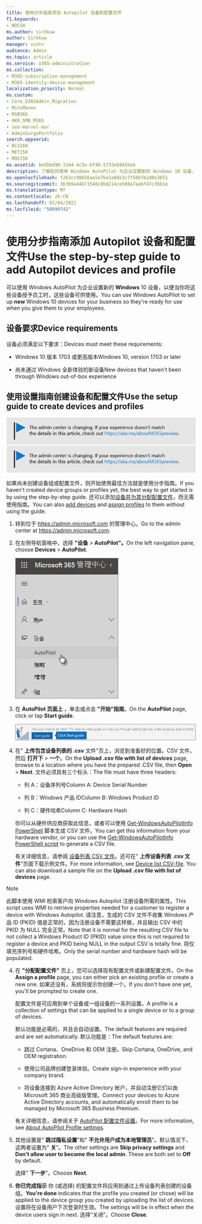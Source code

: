 ```yaml
---
title: 使用分步指南添加 Autopilot 设备和配置文件
f1.keywords:
- NOCSH
ms.author: sirkkuw
author: Sirkkuw
manager: scotv
audience: Admin
ms.topic: article
ms.service: o365-administration
ms.collection:
- M365-subscription-management
- M365-identity-device-management
localization_priority: Normal
ms.custom:
- Core_O365Admin_Migration
- MiniMaven
- MSB365
- OKR_SMB_M365
- seo-marvel-mar
- AdminSurgePortfolio
search.appverid:
- BCS160
- MET150
- MOE150
ms.assetid: be5b6d90-3344-4c5e-bf40-5733eb845beb
description: 了解如何使用 Windows AutoPilot 为企业设置新的 Windows 10 设备，以便它们可供员工使用。
ms.openlocfilehash: f263cc90656ae5e7be1a89e3c7f56bfb2d0e3651
ms.sourcegitcommit: 3b369a44b71540c8b8214ce588a7aa6f47c3bb1e
ms.translationtype: MT
ms.contentlocale: zh-CN
ms.lasthandoff: 02/04/2021
ms.locfileid: "50099742"
---
```

# <a name="use-the-step-by-step-guide-to-add-autopilot-devices-and-profile"></a><span data-ttu-id="c15f2-103">使用分步指南添加 Autopilot 设备和配置文件</span><span class="sxs-lookup"><span data-stu-id="c15f2-103">Use the step-by-step guide to add Autopilot devices and profile</span></span>

<span data-ttu-id="c15f2-104">可以使用 Windows AutoPilot 为企业设置新的 **Windows** 10 设备，以便当你将这些设备授予员工时，这些设备可供使用。</span><span class="sxs-lookup"><span data-stu-id="c15f2-104">You can use Windows AutoPilot to set up **new** Windows 10 devices for your business so they're ready for use when you give them to your employees.</span></span>
  
## <a name="device-requirements"></a><span data-ttu-id="c15f2-105">设备要求</span><span class="sxs-lookup"><span data-stu-id="c15f2-105">Device requirements</span></span>

<span data-ttu-id="c15f2-106">设备必须满足以下要求：</span><span class="sxs-lookup"><span data-stu-id="c15f2-106">Devices must meet these requirements:</span></span>
  
- <span data-ttu-id="c15f2-107">Windows 10 版本 1703 或更高版本</span><span class="sxs-lookup"><span data-stu-id="c15f2-107">Windows 10, version 1703 or later</span></span>
    
- <span data-ttu-id="c15f2-108">尚未通过 Windows 全新体验的新设备</span><span class="sxs-lookup"><span data-stu-id="c15f2-108">New devices that haven't been through Windows out-of-box experience</span></span>
    
## <a name="use-the-setup-guide-to-create-devices-and-profiles"></a><span data-ttu-id="c15f2-109">使用设置指南创建设备和配置文件</span><span class="sxs-lookup"><span data-stu-id="c15f2-109">Use the setup guide to create devices and profiles</span></span>

<span data-ttu-id="c15f2-110">[![显示管理中心正在更改且你可在 aka.ms/aboutM365preview 找到更多详细信息的标签。](../media/m365admincenterchanging.png)](https://docs.microsoft.com/office365/admin/microsoft-365-admin-center-preview)</span><span class="sxs-lookup"><span data-stu-id="c15f2-110">[![Label to let you know the admin center is changing and you can find more details at aka.ms/aboutM365preview.](../media/m365admincenterchanging.png)](https://docs.microsoft.com/office365/admin/microsoft-365-admin-center-preview)</span></span>

<span data-ttu-id="c15f2-111">如果尚未创建设备组或配置文件，则开始使用最佳方法就是使用分步指南。</span><span class="sxs-lookup"><span data-stu-id="c15f2-111">If you haven't created device groups or profiles yet, the best way to get started is by using the step-by-step guide.</span></span> <span data-ttu-id="c15f2-112">还可以添加[设备并](create-and-edit-autopilot-devices.md)[为其分配配置文件](create-and-edit-autopilot-profiles.md)，而无需使用指南。</span><span class="sxs-lookup"><span data-stu-id="c15f2-112">You can also [add devices](create-and-edit-autopilot-devices.md) and [assign profiles](create-and-edit-autopilot-profiles.md) to them without using the guide.</span></span> 
  
1. <span data-ttu-id="c15f2-113">转到位于 <a href="https://go.microsoft.com/fwlink/p/?linkid=837890" target="_blank">https://admin.microsoft.com</a> 的管理中心。</span><span class="sxs-lookup"><span data-stu-id="c15f2-113">Go to the admin center at <a href="https://go.microsoft.com/fwlink/p/?linkid=837890" target="_blank">https://admin.microsoft.com</a>.</span></span>

2. <span data-ttu-id="c15f2-114">在左侧导航窗格中，选择 **"设备** \> **AutoPilot"。**</span><span class="sxs-lookup"><span data-stu-id="c15f2-114">On the left navigation pane, choose **Devices** \> **AutoPilot**.</span></span>

    ![在管理中心，选择设备，然后选择 AutoPilot。](../media/AutoPilot.png)
  
2. <span data-ttu-id="c15f2-116">在 **AutoPilot 页面上** ，单击或点击 **"开始"指南**。</span><span class="sxs-lookup"><span data-stu-id="c15f2-116">On the **AutoPilot** page, click or tap **Start guide**.</span></span>
    
    ![Click Start guide for step-by-step instructions for Autopilot.](../media/31662655-d1e6-437d-87ea-c0dec5da56f7.png)
  
3. <span data-ttu-id="c15f2-118">在" **上传包含设备列表的 .csv** 文件"页上，浏览到准备好的位置。CSV 文件，然后 **打开下** \> **一个**。</span><span class="sxs-lookup"><span data-stu-id="c15f2-118">On the **Upload .csv file with list of devices** page, browse to a location where you have the prepared .CSV file, then **Open** \> **Next**.</span></span> <span data-ttu-id="c15f2-119">文件必须具有三个标头：</span><span class="sxs-lookup"><span data-stu-id="c15f2-119">The file must have three headers:</span></span>
    
    - <span data-ttu-id="c15f2-120">列 A：设备序列号</span><span class="sxs-lookup"><span data-stu-id="c15f2-120">Column A: Device Serial Number</span></span>
    
    - <span data-ttu-id="c15f2-121">列 B：Windows 产品 ID</span><span class="sxs-lookup"><span data-stu-id="c15f2-121">Column B: Windows Product ID</span></span>
    
    - <span data-ttu-id="c15f2-122">列 C：硬件哈希</span><span class="sxs-lookup"><span data-stu-id="c15f2-122">Column C: Hardware Hash</span></span>
    
    <span data-ttu-id="c15f2-123">你可以从硬件供应商获取此信息，或者可以使用 [Get-WindowsAutoPilotInfo PowerShell](https://www.powershellgallery.com/packages/Get-WindowsAutoPilotInfo) 脚本生成 CSV 文件。</span><span class="sxs-lookup"><span data-stu-id="c15f2-123">You can get this information from your hardware vendor, or you can use the [Get-WindowsAutoPilotInfo PowerShell script](https://www.powershellgallery.com/packages/Get-WindowsAutoPilotInfo) to generate a CSV file.</span></span> 
    
    <span data-ttu-id="c15f2-p103">有关详细信息，请参阅 [设备列表 CSV 文件](https://docs.microsoft.com/microsoft-365/admin/misc/device-list)。还可在" **上传设备列表 .csv 文件**"页面下载示例文件。</span><span class="sxs-lookup"><span data-stu-id="c15f2-p103">For more information, see [Device list CSV-file](https://docs.microsoft.com/microsoft-365/admin/misc/device-list). You can also download a sample file on the **Upload .csv file with list of devices** page.</span></span> 
    
> [!NOTE]
> <span data-ttu-id="c15f2-126">此脚本使用 WMI 检索客户向 Windows Autopilot 注册设备所需的属性。</span><span class="sxs-lookup"><span data-stu-id="c15f2-126">This script uses WMI to retrieve properties needed for a customer to register a device with Windows Autopilot.</span></span> <span data-ttu-id="c15f2-127">请注意，生成的 CSV 文件不收集 Windows 产品 ID (PKID) 值是正常的，因为注册设备不需要这样做，并且输出 CSV 中的 PKID 为 NULL 完全正常。</span><span class="sxs-lookup"><span data-stu-id="c15f2-127">Note that it is normal for the resulting CSV file to not collect a Windows Product ID (PKID) value since this is not required to register a device and PKID being NULL in the output CSV is totally fine.</span></span> <span data-ttu-id="c15f2-128">将仅填充序列号和硬件哈希。</span><span class="sxs-lookup"><span data-stu-id="c15f2-128">Only the serial number and hardware hash will be populated.</span></span>
    
4. <span data-ttu-id="c15f2-129">在 **"分配配置文件"** 页上，您可以选择现有配置文件或新建配置文件。</span><span class="sxs-lookup"><span data-stu-id="c15f2-129">On the **Assign a profile** page, you can either pick an existing profile or create a new one.</span></span> <span data-ttu-id="c15f2-130">如果还没有，系统将提示你创建一个。</span><span class="sxs-lookup"><span data-stu-id="c15f2-130">If you don't have one yet, you'll be prompted to create one.</span></span> 
    
    <span data-ttu-id="c15f2-131">配置文件是可应用到单个设备或一组设备的一系列设置。</span><span class="sxs-lookup"><span data-stu-id="c15f2-131">A profile is a collection of settings that can be applied to a single device or to a group of devices.</span></span>
    
    <span data-ttu-id="c15f2-132">默认功能是必需的，并且会自动设置。</span><span class="sxs-lookup"><span data-stu-id="c15f2-132">The default features are required and are set automatically.</span></span> <span data-ttu-id="c15f2-133">默认功能是：</span><span class="sxs-lookup"><span data-stu-id="c15f2-133">The default features are:</span></span>
    
    - <span data-ttu-id="c15f2-134">跳过 Cortana、OneDrive 和 OEM 注册。</span><span class="sxs-lookup"><span data-stu-id="c15f2-134">Skip Cortana, OneDrive, and OEM registration.</span></span>
    
    - <span data-ttu-id="c15f2-135">使用公司品牌创建登录体验。</span><span class="sxs-lookup"><span data-stu-id="c15f2-135">Create sign-in experience with your company brand.</span></span>
    
    - <span data-ttu-id="c15f2-136">将设备连接到 Azure Active Directory 帐户，并自动注册它们以由 Microsoft 365 商业高级版管理。</span><span class="sxs-lookup"><span data-stu-id="c15f2-136">Connect your devices to Azure Active Directory accounts, and automatically enroll them to be managed by Microsoft 365 Business Premium.</span></span>
    
    <span data-ttu-id="c15f2-137">有关详细信息，请参阅关于 [AutoPilot 配置文件设置](autopilot-profile-settings.md)。</span><span class="sxs-lookup"><span data-stu-id="c15f2-137">For more information, see [About AutoPilot Profile settings](autopilot-profile-settings.md).</span></span> 
    
5. <span data-ttu-id="c15f2-138">其他设置是" **跳过隐私设置**"和" **不允许用户成为本地管理员**"。默认情况下，这两者设置为" **关**"。</span><span class="sxs-lookup"><span data-stu-id="c15f2-138">The other settings are **Skip privacy settings** and **Don't allow user to become the local admin**. These are both set to **Off** by default.</span></span> 
    
    <span data-ttu-id="c15f2-139">选择" **下一步**"。</span><span class="sxs-lookup"><span data-stu-id="c15f2-139">Choose **Next**.</span></span>
    
6. <span data-ttu-id="c15f2-140">**你已完成指示** 你 (或选择) 的配置文件将应用到通过上传设备列表创建的设备组。</span><span class="sxs-lookup"><span data-stu-id="c15f2-140">**You're done** indicates that the profile you created (or chose) will be applied to the device group you created by uploading the list of devices.</span></span> <span data-ttu-id="c15f2-141">设置将在设备用户下次登录时生效。</span><span class="sxs-lookup"><span data-stu-id="c15f2-141">The settings will be in effect when the device users sign in next.</span></span> <span data-ttu-id="c15f2-142">选择“关闭”。</span><span class="sxs-lookup"><span data-stu-id="c15f2-142">Choose **Close**.</span></span>
    
